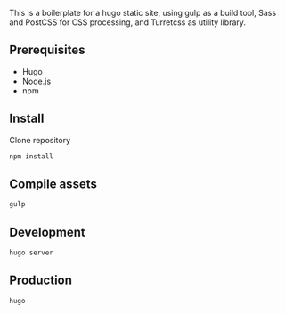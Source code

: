 This is a boilerplate for a hugo static site, using gulp as a build tool, Sass
and PostCSS for CSS processing, and Turretcss as utility library.

## Prerequisites

- Hugo
- Node.js
- npm

## Install

Clone repository

````bash
npm install
````

## Compile assets

````bash
gulp
````

## Development

````bash
hugo server
````

## Production

````bash
hugo
````
